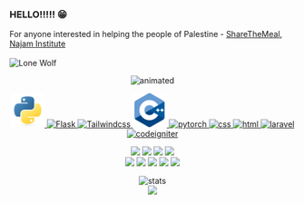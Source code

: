 ### HELLO!!!!! 😁
 <p>
    For anyone interested in helping the people of Palestine -
    <a href="https://sharethemeal.org/en-us/campaigns/palestine11?#">ShareTheMeal</a>, <a href="https://partners.getmoredonations.org/campaign/gaza/FUNJEDDHAHX/">Najam Institute</a> <br> <br>
     <img src="https://upload.wikimedia.org/wikipedia/commons/7/75/Flag_of_Palestine.png" alt="Lone Wolf" width= "60" height="40"/>
   </p>
<body>

<p align="center">
 
  <img src="https://github.com/SumaiyaTarannumNoor/SumaiyaTarannumNoor/blob/main/gifs/11.gif" alt="animated" width= "800" height="800"/>
  
<p align="center"> 
   <a href="https://www.python.org" target="_blank"> <img src="https://raw.githubusercontent.com/devicons/devicon/master/icons/python/python-original.svg" alt="python" width="60" height="60"/> </a>
 <a href="https://flask.palletsprojects.com/en/3.0.x/" target="_blank"> <img src="https://flask.palletsprojects.com/en/3.0.x/_images/flask-horizontal.png" alt="Flask" width="110" height="60"/> </a>
 <a href="https://tailwindcss.com/" target="_blank"> <img src="https://getlogovector.com/wp-content/uploads/2021/01/tailwind-css-logo-vector.png" alt="Tailwindcss" width="110" height="60"/> </a>
<!--    <a href="https://www.cprogramming.com/" target="_blank"> <img src="https://raw.githubusercontent.com/devicons/devicon/master/icons/c/c-original.svg" alt="c" width="60" height="60"/> </a>  -->
   <a href="https://www.w3schools.com/cpp/" target="_blank"> <img src="https://raw.githubusercontent.com/devicons/devicon/master/icons/cplusplus/cplusplus-original.svg" alt="cplusplus" width="60" height="60"/> </a>
   <a href="https://pytorch.org/" target="_blank"><img src="https://www.vectorlogo.zone/logos/pytorch/pytorch-icon.svg" alt="pytorch" width="60" height="60"/>
   <a href="https://www.w3.org/Style/CSS/Overview.en.html" target="_blank"> <img src="https://upload.wikimedia.org/wikipedia/commons/thumb/d/d5/CSS3_logo_and_wordmark.svg/1200px-CSS3_logo_and_wordmark.svg.png" alt="css" width="60" height="60"/> </a>
   <a href="https://html.com/" target="_blank"> <img src="https://upload.wikimedia.org/wikipedia/commons/thumb/6/61/HTML5_logo_and_wordmark.svg/660px-HTML5_logo_and_wordmark.svg.png" alt="html" width="60" height="60"/> </a>
   <a href="https://laravel.com/" target="_blank"> <img src="https://upload.wikimedia.org/wikipedia/commons/thumb/9/9a/Laravel.svg/1200px-Laravel.svg.png" alt="laravel" width="60" height="60"/></a>
   <a href="https://www.codeigniter.com/" target="_blank"> <img src="https://cdn.freebiesupply.com/logos/large/2x/codeigniter-logo-png-transparent.png" alt="codeigniter" width="60" height="60"/></a>
   
  </p>
 <p align="center">
 <img src="https://img.shields.io/badge/PyTorch-%23EE4C2C.svg?style=for-the-badge&logo=PyTorch&logoColor=white" />
 <img src="https://img.shields.io/badge/numpy-%23013243.svg?style=for-the-badge&logo=numpy&logoColor=white" />
 <img src="https://img.shields.io/badge/pandas-%23150458.svg?style=for-the-badge&logo=pandas&logoColor=white" />
 <img src="https://img.shields.io/badge/react-%2320232a.svg?style=for-the-badge&logo=react&logoColor=%2361DAFB" /><br>
 <img src="https://img.shields.io/badge/mysql-%2300f.svg?style=for-the-badge&logo=mysql&logoColor=white" />
 <img src="https://img.shields.io/badge/bootstrap-%23563D7C.svg?style=for-the-badge&logo=bootstrap&logoColor=white" />
 <img src="https://img.shields.io/badge/latex-%23008080.svg?style=for-the-badge&logo=latex&logoColor=white" />
 <img src="https://img.shields.io/badge/github-%23121011.svg?style=for-the-badge&logo=github&logoColor=white" />
 <img src="https://img.shields.io/badge/laravel-%23FF2D20.svg?style=for-the-badge&logo=laravel&logoColor=white" />

 </p>
</p>
</body>

<!--
**SumaiyaTarannumNoor/SumaiyaTarannumNoor** is a ✨ _special_ ✨ repository because its `README.md` (this file) appears on your GitHub profile.

Here are some ideas to get you started:

- 🔭 I’m currently working on ...
- 🌱 I’m currently learning ...
- 👯 I’m looking to collaborate on ...
- 🤔 I’m looking for help with ...
- 💬 Ask me about ...
- 📫 How to reach me: ...
- 😄 Pronouns: ...
- ⚡ Fun fact: ...
-->
<div align="center"> 
<!-- <img height="200px" src="https://github-readme-stats.vercel.app/api?username=sumaiyatarannumnoor&show_icons=true&include_all_commits=true&theme=algolia&hide_border=true" alt="stats" />" -->
 <img height="200px" src="https://github-readme-stats.vercel.app/api?username=sumaiyatarannumnoor&show_icons=true&include_all_commits=true&bg_color=90,071c4d,002d97&title_color=175cff&text_color=fff" alt="stats" />
<br>
 <img height="200px" src="https://github-readme-stats.vercel.app/api/top-langs/?username=sumaiyatarannumnoor&&bg_color=90,071c4d,002d97&title_color=175cff&text_color=fff&title_weight=400&font_weight=600&font_size=10px&layout=compact">
</div>

<!--<div>
 <a href="https://github.com/sumaiyatarannumnoor?tab=repositories"><img alt="" src="https://github-readme-activity-graph.vercel.app/graph?username=sumaiyatarannumnoor&&bg_color=071c4d&title_color=175cff&color=FFFFFF&text_color=FFFFFF&line=175cff&point=FFFFFF&hide_border=truetitle_weight=400&font_weight=600&font_size=10px&layout=compact" /></a>
</div>-->

<div>

 
<!-- 
 <img src="https://img.shields.io/badge/mysql-%2300f.svg?style=for-the-badge&logo=mysql&logoColor=white" />
 <img src="https://img.shields.io/badge/bootstrap-%23563D7C.svg?style=for-the-badge&logo=bootstrap&logoColor=white" />
 <img src="https://img.shields.io/badge/latex-%23008080.svg?style=for-the-badge&logo=latex&logoColor=white" />
 <img src="https://img.shields.io/badge/numpy-%23013243.svg?style=for-the-badge&logo=numpy&logoColor=white" />
 <img src="https://img.shields.io/badge/pandas-%23150458.svg?style=for-the-badge&logo=pandas&logoColor=white" />
 <img src="https://img.shields.io/badge/PyTorch-%23EE4C2C.svg?style=for-the-badge&logo=PyTorch&logoColor=white" />
 <img src="https://img.shields.io/badge/github-%23121011.svg?style=for-the-badge&logo=github&logoColor=white" />
 <img src="https://img.shields.io/badge/laravel-%23FF2D20.svg?style=for-the-badge&logo=laravel&logoColor=white" />
 <img src="https://img.shields.io/badge/react-%2320232a.svg?style=for-the-badge&logo=react&logoColor=%2361DAFB" />
 <img src="https://img.shields.io/badge/Firebase-039BE5?style=for-the-badge&logo=Firebase&logoColor=white" />
 <img src="https://img.shields.io/badge/MongoDB-%234ea94b.svg?style=for-the-badge&logo=mongodb&logoColor=white" />
 <img src="https://img.shields.io/badge/ResearchGate-00CCBB?style=for-the-badge&logo=ResearchGate&logoColor=white" />
 <img src="https://img.shields.io/badge/Coursera-%230056D2.svg?style=for-the-badge&logo=Coursera&logoColor=white" />
 <img src="https://img.shields.io/badge/Duolingo-%234DC730.svg?style=for-the-badge&logo=Duolingo&logoColor=white" />
 <img src="https://img.shields.io/badge/adobe%20photoshop-%2331A8FF.svg?style=for-the-badge&logo=adobe%20photoshop&logoColor=white" />
 <img src="https://img.shields.io/badge/figma-%23F24E1E.svg?style=for-the-badge&logo=figma&logoColor=white" />
 <img src="https://img.shields.io/badge/CodeChef-%23964B00.svg?style=for-the-badge&logo=CodeChef&logoColor=white" />
 <img src="https://img.shields.io/badge/Codeforces-445f9d?style=for-the-badge&logo=Codeforces&logoColor=white" />
 <img src="https://img.shields.io/badge/HackerEarth-%232C3454.svg?&style=for-the-badge&logo=HackerEarth&logoColor=Blue" />
 <img src="https://img.shields.io/badge/LeetCode-000000?style=for-the-badge&logo=LeetCode&logoColor=#d16c06" />

 <img src="https://img.shields.io/badge/Codecademy-FFF0E5?style=for-the-badge&logo=codecademy&logoColor=1F243A" />

 <img src="https://img.shields.io/badge/Datacamp-05192D?style=for-the-badge&logo=datacamp&logoColor=03E860" />

 <img src="https://img.shields.io/badge/.NET-5C2D91?style=for-the-badge&logo=.net&logoColor=white" />

 <img src="https://img.shields.io/badge/django-%23092E20.svg?style=for-the-badge&logo=django&logoColor=white" />
 <img src="https://img.shields.io/badge/express.js-%23604d59.svg?style=for-the-badge&logo=express&logoColor=%2361DAFB" />
 <img src="https://img.shields.io/badge/flask-%23000.svg?style=for-the-badge&logo=flask&logoColor=white" />
 <img src="https://img.shields.io/badge/node.js-6DA55F?style=for-the-badge&logo=node.js&logoColor=white" />
 <img src="https://img.shields.io/badge/react-%2320232a.svg?style=for-the-badge&logo=react&logoColor=%2361DAFB" />
 <img src="https://img.shields.io/badge/redux-%23593d88.svg?style=for-the-badge&logo=redux&logoColor=white" />
 <img src="https://img.shields.io/badge/Socket.io-black?style=for-the-badge&logo=socket.io&badgeColor=010101" />
 <img src="https://img.shields.io/badge/nVIDIA-%2376B900.svg?style=for-the-badge&logo=nVIDIA&logoColor=white" />
 <img src="https://img.shields.io/badge/Cloudflare-F38020?style=for-the-badge&logo=Cloudflare&logoColor=white" />
 <img src="https://img.shields.io/badge/firebase-%23039BE5.svg?style=for-the-badge&logo=firebase" />
 <img src="https://img.shields.io/badge/GoogleCloud-%234285F4.svg?style=for-the-badge&logo=google-cloud&logoColor=white" />
 <img src="https://img.shields.io/badge/heroku-%23430098.svg?style=for-the-badge&logo=heroku&logoColor=white" />
 <img src="https://img.shields.io/badge/Oracle-F80000?style=for-the-badge&logo=oracle&logoColor=white" />
 
 <img src="https://img.shields.io/badge/kotlin-%237F52FF.svg?style=for-the-badge&logo=kotlin&logoColor=white" />
 <img src="https://img.shields.io/badge/swift-F54A2A?style=for-the-badge&logo=swift&logoColor=white" />
 <img src="https://img.shields.io/badge/typescript-%23007ACC.svg?style=for-the-badge&logo=typescript&logoColor=white" />

 <img src="https://img.shields.io/badge/scikit--learn-%23F7931E.svg?style=for-the-badge&logo=scikit-learn&logoColor=white" />
 <img src="https://img.shields.io/badge/SciPy-%230C55A5.svg?style=for-the-badge&logo=scipy&logoColor=%white" />
 <img src="https://img.shields.io/badge/Linux-FCC624?style=for-the-badge&logo=linux&logoColor=black" />

 <img src="https://img.shields.io/badge/gitlab-%23181717.svg?style=for-the-badge&logo=gitlab&logoColor=white" /> -->
</div> 

